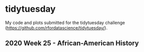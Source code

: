 # tidytuesday
My code and plots submitted for the tidytuesday challenge (https://github.com/rfordatascience/tidytuesday/).

## 2020 Week 25 - African-American History
